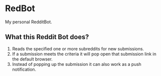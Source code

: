 # RedBot

My personal RedditBot.

## What this Reddit Bot does?

1. Reads the specified one or more subreddits for new submissions.
2. If a submission meets the criteria it will pop open that submission link in the default browser.
3. Instead of popping up the submission it can also work as a push notification.
